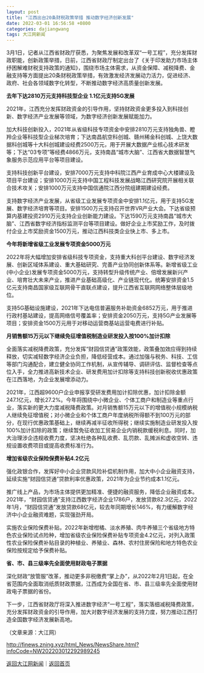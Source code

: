 ```yaml
---
layout: post
title: "江西出台20条财税政策举措 推动数字经济创新发展"
date: 2022-03-01 16:56:58 +0800
categories: dajiangwang
tags: 大江网新闻
---
```

<p>3月1日，记者从江西省财政厅获悉，为聚焦发展和改革双“一号工程”，充分发挥财政职能，创新政策举措，日前，江西省财政厅制定出台了《关于印发助力市场主体纾困解难财税支持政策的通知》，围绕市场主体需求，从资金保障、减税降费、金融支持等方面提出20条财税政策举措，有效激发经济发展动力活力，促进经济、政府、社会各领域数字化转型，不断推动数字经济高质量创新发展。</p>
 <p><strong>去年下达2810万元支持科技型企业 1.1亿元支持5G发展</strong></p>
 <p>2021年，江西充分发挥财政资金的引导作用，坚持财政资金更多投入到科技创新、数字经济产业发展等领域，为数字经济创新发展赋能加力。</p>
 <p>加大科技创新投入，2021年从省级科技专项资金中安排2810万元支持独角兽、瞪羚企业等科技型企业梯次培育；下达南昌航空科创城、赣州稀金科创城、上饶大数据科创城等十大科创城建设经费2500万元，用于开展大数据产业核心技术研发等；下达“03专项”等经费4866万元，支持南昌“城市大脑”、江西省大数据智慧气象服务示范应用平台等项目建设。</p>
 <p>支持科技创新平台建设，安排7000万元支持中科院江西产业育成中心大楼建设及项目平台建设；安排1000万元支持中国工程科技发展战略江西研究院开展相关联合技术攻关；安排1000万元支持中国信通院江西分院组建期建设经费。</p>
 <p>支持数字经济产业发展，从省级工业发展专项资金中安排1.1亿元，用于支持5G发展、数字经济培育等项目。安排1500万元支持召开世界VR产业大会。下达省级预算内基建投资2910万元支持企业创新能力建设。下达1590万元支持南昌“城市大脑”、江西省数字经济指标监测平台等项目建设。做好企业上市奖励工作，及时拨付企业上市奖励资金1500万元，推动江西科技类企业快上市、多上市。</p>
 <p><strong>今年将新增省级工业发展专项资金5000万元</strong></p>
 <p>2022年将大幅增加安排省级科技专项资金，支持重大科创平台建设、数字经济发展、创新区域体系建设、重大基础研究、完善产业协同创新体系等。新增省级工业(中小企业)发展专项资金5000万元，支持转型升级传统产业、倍增发展新兴产业、培育壮大未来产业，推进产业基础高级化、产业链现代化。统筹安排资金1.5亿元支持南昌国家级互联网骨干直联点建设，提升江西省互联网网络整体层级地位。</p>
 <p>支持5G基础设施建设，2021年下达电信普遍服务补助资金6852万元，用于推进行政村基站建设，提高网络信号覆盖率；安排资金2050万元，支持5G产业发展等项目；安排资金1500万元用于对移动运营商基站运营电费进行补贴。</p>
 <p><strong>月销售额15万元以下继续免征增值税</strong><strong>制造业研发投入按100%加计扣除</strong></p>
 <p>全面落实减税降费政策，充分发挥“财园信贷通”政策效能，政策叠加效应得到持续释放，切实减轻数字经济企业负担，降低经营成本。通过加强与税务、科技、工信等部门沟通配合，建立健全协同工作机制，从宣传辅导、调研评估、监督检查等点位入手，全力推进高新技术企业、研发费用加计扣除等支持科技创新税收优惠政策在江西落地，为企业发展增添动力。</p>
 <p>2021年，江西超9600户企业申报享受研发费用加计扣除优惠，加计扣除金额247.1亿元，增长27.2%。今年将围绕中小微企业、个体工商户和制造业等重点行业，落实新的更大力度减税降费政策。对月销售额15万元以下的增值税小规模纳税人继续免征增值税；对小微企业和个体工商户年度纳税所得额不到100万元的部分，在现行优惠政策基础上，继续再减半征收所得税；继续实施制造业研发投入按100%加计扣除的政策；继续暂免征收加工贸易企业内销税款缓税利息。同时，加大治理涉企违规收费力度，坚决杜绝各种乱收费、乱罚款、乱摊派和虚收空转、违规设置收费项目或提高收费标准行为。</p>
 <p><strong>增加省级农业保险保费补贴4.2亿元</strong></p>
 <p>强化政银合作，发挥好中小企业贷款风险补偿机制作用，加大中小企业融资支持，延续实施“财园信贷通”贷款利率优惠政策，2021年为企业节约成本1.1亿元。</p>
 <p>推广线上产品，为市场主体提供更加精准、便捷的融资服务，降低企业融资成本。2021年，“财园信贷通”支持江西数字经济企业1786户，发放贷款82.3亿元，2022年1月，“财园信贷通”发放贷款68亿元，较去年同期增长146%，有力缓解数字经济中小企业融资难题，实现强劲开局。</p>
 <p>实施农业保险保费补贴，2022年新增柑橘、淡水养殖、肉牛养殖三个省级地方特色农业保险试点险种，增加省级农业保险保费补贴专项资金4.2亿元，对列入政策性农业保险保费补贴目录的种植业、养殖业、森林、农村住房保险和地方特色农业保险按规定给予保费补贴。</p>
 <p><strong>省、市、县三级</strong><strong>率先全面使用财政电子票据</strong></p>
 <p>深化财政“放管服”改革，推动更多非税缴费“掌上办”，从2022年2月1日起，在全省范围内全面取消纸质财政票据，江西成为全国在省、市、县三级率先全面使用财政电子票据的省份。</p>
 <p>下一步，江西省财政厅将深入推进数字经济“一号工程”，落实落细减税降费政策，充分发挥财政资金的引导作用，加大对数字经济发展的支持力度，努力推动江西打造全国数字经济发展新高地。</p><p class="em_media">（文章来源：大江网）</p>

<http://finews.zning.xyz/html_News/NewsShare.html?infoCode=NW202203012292989245>

[返回大江网新闻](//finews.withounder.com/category/dajiangwang.html)｜[返回首页](//finews.withounder.com/)
